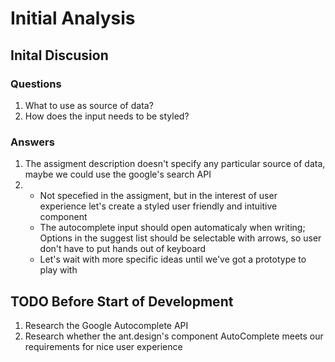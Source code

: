 
# Initial Analysis

## Inital Discusion

### Questions

1. What to use as source of data?
2. How does the input needs to be styled?

### Answers

1. The assigment description doesn't specify any particular source of data, maybe we could use the google's search API
2.
    * Not specefied in the assigment, but in the interest of user experience let's create a styled user friendly and intuitive component
    * The autocomplete input should open automaticaly when writing; Options in the suggest list should be selectable with arrows, so user don't have to put hands out of keyboard
    * Let's wait with more specific ideas until we've got a prototype to play with

## TODO Before Start of Development

1. Research the Google Autocomplete API
2. Research whether the ant.design's component AutoComplete meets our requirements for nice user experience
